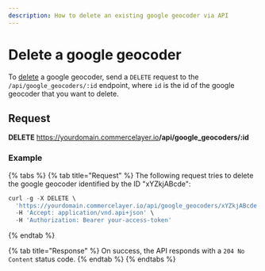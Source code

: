 ```yaml
---
description: How to delete an existing google geocoder via API
---
```


# Delete a google geocoder

To <a href="https://docs.commercelayer.io/developers/deleting-resources" target="_blank">delete</a> a google geocoder, send a `DELETE` request to the `/api/google_geocoders/:id` endpoint, where `id` is the id of the google geocoder that you want to delete.

## Request

**DELETE** https://yourdomain.commercelayer.io<b>/api/google_geocoders/:id</b>

### Example

{% tabs %}
{% tab title="Request" %}
The following request tries to delete the google geocoder identified by the ID "xYZkjABcde":

```javascript
curl -g -X DELETE \
  'https://yourdomain.commercelayer.io/api/google_geocoders/xYZkjABcde' \
  -H 'Accept: application/vnd.api+json' \
  -H 'Authorization: Bearer your-access-token'
```
{% endtab %}

{% tab title="Response" %}
On success, the API responds with a `204 No Content` status code.
{% endtab %}
{% endtabs %}

